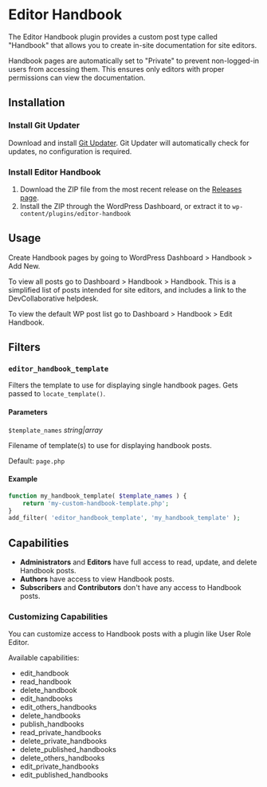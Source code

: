 # Editor Handbook

The Editor Handbook plugin provides a custom post type called "Handbook" that allows you to create in-site documentation for site editors.

Handbook pages are automatically set to "Private" to prevent non-logged-in users from accessing them. This ensures only editors with proper permissions can view the documentation.

## Installation

### Install Git Updater

Download and install [Git Updater](https://git-updater.com/). Git Updater will automatically check for updates, no configuration is required.

### Install Editor Handbook

1. Download the ZIP file from the most recent release on the [Releases page](https://github.com/devcollaborative/editor-handbook/releases).
1. Install the ZIP through the WordPress Dashboard, or extract it to `wp-content/plugins/editor-handbook`

## Usage

Create Handbook pages by going to WordPress Dashboard > Handbook > Add New.

To view all posts go to Dashboard > Handbook > Handbook. This is a simplified list of posts intended for site editors, and includes a link to the DevCollaborative helpdesk.

To view the default WP post list go to Dashboard > Handbook > Edit Handbook.

## Filters

### `editor_handbook_template`

Filters the template to use for displaying single handbook pages. Gets passed to `locate_template()`.

#### Parameters

`$template_names` *string|array*

Filename of template(s) to use for displaying handbook posts.

Default: `page.php`

#### Example

```php
function my_handbook_template( $template_names ) {
    return 'my-custom-handbook-template.php';
}
add_filter( 'editor_handbook_template', 'my_handbook_template' );
```

## Capabilities

- **Administrators** and **Editors** have full access to read, update, and delete Handbook posts.
- **Authors** have access to view Handbook posts.
- **Subscribers** and **Contributors** don't have any access to Handbook posts.

### Customizing Capabilities
You can customize access to Handbook posts with a plugin like User Role Editor.

Available capabilities:
- edit_handbook
- read_handbook
- delete_handbook
- edit_handbooks
- edit_others_handbooks
- delete_handbooks
- publish_handbooks
- read_private_handbooks
- delete_private_handbooks
- delete_published_handbooks
- delete_others_handbooks
- edit_private_handbooks
- edit_published_handbooks
